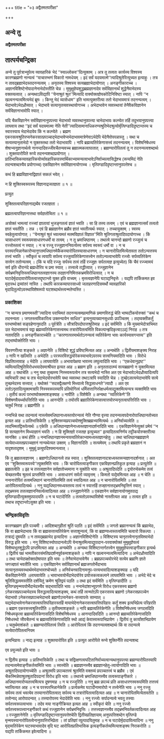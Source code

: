 +++
title = "०३ अद्वैतमतपरीक्षा"

+++


## अन्ये तु

**अद्वैतमतपरीक्षा**

## **तात्पर्यचन्द्रिका**

अन्ये तु पूर्वत्राभ्युपेत्य व्यावहारिकं भेदं ‘‘स्याल्लोकव’’दित्युक्तम् । अत्र तु तत्वतः कार्यस्य विश्वस्य कारणब्रह्मणो नान्यत्वं ‘‘वाचारम्भणं विकारो नामधेयम् । इदं सर्वं यदयमात्मे’’त्यादिश्रुतेरित्युच्यत इत्याहुः । तत्र न तावद्ब्रह्माभेदस्तदनन्यत्वम् । अनृतस्य विश्वस्य सत्यब्रह्माभेदायोगात् । अनङ्गीकाराच्च । अज्ञानविशिष्टेनोपादानेनाभेदोस्तीति चेन्न । मुमुक्षुज्ञेयशुद्धब्रह्मज्ञानादेव सर्वविज्ञानार्थं शुद्धेनैवाभेदस्य वक्तव्यत्वात् । अन्यथाऽविद्यापि ‘‘येनाश्रुतं श्रुत’’मित्यादि वाक्योक्तज्ञेयकोटिनिविष्टा स्यात् । नापि ‘‘न खल्वनन्यत्वमित्यभेदं ब्रूमः । किन्तु भेदं व्यासेधाम’’ इति भामत्युक्तरीत्या ततो भेदाभावमात्रं तदनन्यत्वम् । भेदाभावेऽभेदध्रौव्यात् । भेदाभावे सत्यानृतव्यवस्थायोगाच्च । अभेदाभावेन व्यवस्थायां तेनैवैकविज्ञानेन सर्वविज्ञानाभावोपि स्यात् ।

यदि चैकविज्ञानेन सर्वविज्ञानानुपपत्त्या भेदाभावो व्यवस्थानुपपत्त्या चाभेदाभावः कल्प्येत तर्हि तदुभयानुपपत्त्या लाघवाय तथा ‘‘इदं सर्वं यदयमात्मा नेति नेती’’त्यादिसामानाधिकरण्यश्रुतिभेदश्रुत्योर्मृत्पिण्डादिदृष्टान्तस्य च स्वारस्याय भेदाभेदावेव किं न कल्प्येते । ब्रह्मण एकरसत्वश्रुतिरप्यनेकरसात्प्रपञ्चाद्भेदाभावेप्यभेदाभावमात्रेणेवाऽभेदेपि भेदेनैवोपपन्नास्तु । यथा च सत्यस्यानृताभेदो न युक्तस्तथा ततो भेदाभावापि । नापि ब्रह्मव्यतिरेकेणासत्त्वं तदनन्यत्वम् । विशेषनिषेधस्य शेषाभ्यनुज्ञानार्थत्वे नानन्दादिवज्जीवचैतन्यवच्च ब्रह्मात्मकत्वापातात् । ब्रह्मण्यारोपितत्वं तु न तदनन्यत्वशब्दार्थः । शुक्तयारोपिते रूप्ये तदनन्यशब्दाप्रयोगात् । प्रातिभासिकव्यावहारिकयोर्व्यावहारिकपारमार्थिकाभ्यामन्यत्वाभावेऽनिर्वाच्यत्वासिद्धेश्च (रूप्यमिदं नेति तदन्यशब्दस्यैव प्रयोगाच्च) एकविज्ञानेन सर्वविज्ञानायोगाच्च । मृत्पिण्डादिदृष्टान्तानुपपत्तेश्च ॥

कथं हि ब्रह्मविज्ञानाद्विज्ञातं सकलं भवेत् ।

न हि शुक्तिस्वरूपस्य विज्ञानाद्रजतज्ञता ॥ १ ॥

प्रत्युत

शुक्तितत्वापरिज्ञानाद्यथैव रजतज्ञता ।

ब्रह्मतत्वापरिज्ञानात्तथा सर्वज्ञतोचिता ॥ १ ॥

अत्रोक्तं भामत्यां रज्ज्वां ज्ञातायां भुजङ्गतत्वं ज्ञातं भवति । सा हि तस्य तत्वम् । एवं च ब्रह्मज्ञानात्सर्वं तत्वतो ज्ञातं भवतीति । तन्न । एवं हि ब्रह्मज्ञानेन ब्रह्मैव ज्ञातं भवतीत्यर्थः स्यात् । तच्चायुक्तम् । स्वस्य स्वहेतुत्वायोगात् । ‘‘येनाश्रुतं श्रुतं भवत्यमतं मतमविज्ञातं विज्ञात’’मिति श्रुतिगताश्रुतादिपदायोगाच्च । किं चासाधारणं स्वरूपमसाधारणधर्मो वा तत्वम् । न तु भ्रमाधिष्ठानम् । तथात्वे चानन्दो ब्रह्मणो रज्जुत्वं च रज्जोस्तत्वं न स्यात् । न च रज्जू रज्जुज्ञाननिवर्त्यस्य सर्पस्य स्वरूपं धर्मो वा । न च परस्परभिन्नानेकारोप्यानुगतमधिष्ठानमेकैकस्यारोपितस्यासाधारणम् । न चानारोपितमित्येतावता ततोऽन्यत्तस्य तत्त्वं भवति । स्वीकृतं च त्वयापि सर्पस्य रज्जुव्यतिरेकेणासत्त्वेन ततोऽन्यत्वाभावेपि रज्जोः सर्पव्यतिरेकेण सत्त्वेन ततोन्यत्वम् । (किं च यदि रज्जुः सर्पस्य तत्वं तर्हि रज्जुज्ञः सर्पतत्वज्ञ इत्युच्येत) किं चैवं रज्ज्वामयं सर्प इति धीरानंदे ब्रह्मधीरिव च प्रमा स्यात् । तत्त्वत्वे तद्धीत्वात् । रज्जुज्ञानेन सर्पभ्रमनिवृत्तिस्त्वधिष्ठानतत्वज्ञानस्य तदज्ञाननिमित्तकभ्रमविरोधित्वात् । न च घटादेर्मृदादावारोपितत्वात्तद्दृष्टान्तो युक्त इति वाच्यम् । मृत्तत्वज्ञानेपि घटाद्यनिवृत्तेः । यद्यपि तार्किकमत इव मृदारब्धं द्रव्यांतरं नास्ति । तथापि कारकव्यापारसाध्यो जलाहरणादिसमर्थो व्यावहारिको मृदादितुल्योऽवस्थाविशेषरूपो घटशब्दार्थस्त्वन्मतेप्यस्ति ।

### **प्रकाशिका**

‘‘न चान्यत्र प्रमाणमस्ती’’त्यादिना पराभिमतं तदनन्यत्वमप्रामाणिकं प्रमाणविरुद्धं चेति भाष्यटीकयोरुक्तं ‘‘कथं च तदनन्यता । जगतस्त्वविकारित्व उक्तन्यायेन साधित’’ इत्यनुव्याख्यानसुधयोः प्रपञ्चितम् । तद्य्वक्तीकर्तुं परभाष्योक्तं सङ्ग्रहेणानुवदति ॥ पूर्वत्रेति ॥ सौत्रादिपदोपात्तश्रुतिमाह ॥ इदं सर्वमिति ॥ किं मुख्याभेदोत्राभिमत उत भेदाभावमात्रं यद्वा ब्रह्मव्यतिरेकेणासत्त्वमथ तत्रारोपितत्वमिति विकल्पान्हृदिकृत्वाऽऽद्यं निराह ॥ तत्र नतावदिति ॥ अनङ्गीकाराच्चेति ॥ ‘‘कारणात्परमार्थतोऽनन्यत्वं व्यतिरेकेणा भावः कार्यस्यावगन्तव्य’’ इति तद्भाष्योक्तेरिति भावः ।

विवरणरीत्या शङ्कते ॥ अज्ञानेति ॥ विशिष्टे शुद्धं प्रविष्टमित्यत आह ॥ अन्यथेति ॥ द्वितीयमाशङ्क्य निराह ॥ नापि न खल्विति ॥ अभेदेति ॥ परस्परविरुद्धयोरेकस्याभावेऽपरस्य सत्त्वनियमादिति भावः । विरोधे विप्रतिपत्तावाह ॥ भेदेति ॥ लाघवायेति ॥ अभावापेक्षया भावस्य लघुत्वादिति भावः । ‘‘एकधेवानुद्रष्ट’’ व्यमित्यादिश्रुतिविरोधभयादेवमाश्रीयत इत्यत आह ॥ ब्रह्मण इति ॥ अनृततादात्म्यं सत्यब्रह्मणो न युक्तमित्यत आह ॥ यथाचेति ॥ ननु यथा तुच्छस्य निस्स्वरूपत्वेन तत्र सत्यभेदो नास्ति अत एव भेदाभावेऽभेदध्रौव्यादित्यपि व्यभिचारि तथा च तत्र भेदाभेदयोरभावेपि यथा व्यवस्था तथाऽत्रापि स्यादिति चेन्न । तुच्छेऽसत्यभेदाभावेपि सत्ये तुच्छभेदस्य सत्त्वात् । यथोक्तं ‘‘सदसद्वैलक्षण्ये मिथ्यात्वे सिद्धसाधनते’’त्यादौ । अत एव ततोऽनृतादित्युक्तमत्रापि निस्स्वरूपस्यापि प्रतियोगित्वं धर्मिसत्तानिरपेक्षधर्मत्वाद्युक्तमित्यन्यत्र व्यक्तमिति भावः । तृतीयं कल्पं परभाष्योक्तमाशङ्क्याह ॥ नापीति ॥ विशेषेति ॥ अन्यथा ‘‘व्यतिरेकेणे’’ति विशेषणवैयर्थ्यापत्तिरिति भावः ॥ आनन्देति ॥ तयोरपि ब्रह्मातिरेकेणासत्त्वात्तयोरप्यनृतत्वापत्तिरिति भावः । चतुर्थं निराह ॥ ब्रह्मणीति ॥

नन्वभिन्ने यथा तदन्यत्वं नास्त्येवमधिष्ठानाध्यस्तयोरन्यत्वं नेति गौण्या वृत्त्या तदनन्यत्वपदेनारोपाधिष्ठानतोच्यत इत्यत आह ॥ प्रातिभासिकेति ॥ शुक्तिरूप्यप्रपञ्चयोश्शुक्तिब्रह्मभ्यामित्यर्थः ॥ अनिर्वाच्यत्वेति ॥ त्वदभिमतद्विरूपेत्यर्थः ॥ एकेति ॥ अधिष्ठानज्ञानेनाध्यस्तज्ञानादर्शनादिति भावः । एकविज्ञानेनेत्युक्तं प्रमेयं ‘‘न हि सत्यज्ञानेन मिथ्याज्ञानं भवति । न हि शुक्तिज्ञो रजतज्ञ इत्युच्यत’’ इत्यादितत्वनिर्णय तट्टीकयोरुक्तरीत्या व्यनक्ति ॥ कथं हीति ॥ नन्वधिष्ठानज्ञानमन्वयव्यतिरेकाभ्यामध्यस्तज्ञानहेतुः । तथा चाधिष्ठानब्रह्मज्ञाने सत्येवाध्यस्तप्रपञ्चज्ञानं नान्यथेत्यत उक्तम् ॥ विज्ञानादिति ॥ सत्यमेवम् ॥ तथापि प्रकृते ब्रह्मज्ञानं न यादृशतादृशम् । मुमुक्षुं प्रत्युपदिश्यमानत्वात् ।

किं तु ब्रह्मतत्वज्ञानम् । ब्रह्मणोऽधिष्ठानत्वे तन्न स्यात् । शुक्तितत्वज्ञानादत्राध्यस्तरूप्यज्ञानादर्शनात् । अत एव ‘‘शुक्तिस्वरूपस्ये’’त्युक्तमिति भावः । किं चारोपितत्वाङ्गीकार एकविज्ञानप्रतिकूल इत्याह ॥ प्रत्युतेति ॥ ब्रह्मतत्वेति ॥ इह च तत्तत्वज्ञानेन सर्वज्ञतोच्यमाना न युक्तेति भावः ॥ अश्रुतादिपदेति ॥ द्वयोरप्येकमेव तत्वं चेच्छतस्यैव श्रुतत्वं प्राप्तमिति भावः । असाधारणं सर्वतो व्यावृत्तम् । किमतो यद्येवमित्यत आह ॥ न चेति ॥ नन्वनारोपितं तत्वमधिष्ठानं चानारोपितमिति तत्वं स्यादित्यत आह ॥ न चानारोपितमिति ॥ तत आरोपितत्वादित्यर्थः । ननु यद्यधिष्ठानमध्यस्तस्य तत्वं न स्यात्तर्हि तज्ज्ञानात्तद्भ्रमनिवृत्तिर्न स्यात् । तद्भ्रमस्य तत्तत्वज्ञाननिवर्त्यत्वादित्यत आह ॥ रज्जुज्ञानेनेति ॥ एकज्ञानेन सर्वज्ञानायोगमुपपाद्य मृत्पिण्डादीत्युक्तमुपपादयति ॥ न च घटादेरिति ॥ तत्वतोऽवस्थाविशेषो नास्तीत्यत आह ॥ तत्वत इति ॥ तथाच तद्दृष्टान्तोऽयुक्त इति भावः ।

### **चन्द्रिकाविवृतिः**

कारणब्रह्मण इति पञ्चमी । आदिशब्दगृहीतां श्रुतिं पठति ॥ इदं सर्वमिति ॥ जगतो ब्रह्मानन्यत्वं किं ब्रह्माभेदः, किं वा ब्रह्मभेदाभावः किं वा ब्रह्मसत्ताव्यतिरेकेण सत्ताशून्यत्वं, किं वा ब्रह्मण्यध्यस्तत्वमिति चत्वारो विकल्पाः । तत्राद्यं दूषयति ॥ न तावद्ब्रह्माभेद इत्यादिना ॥ अज्ञानविशिष्टेनेति ॥ विशिष्टस्य चानृतत्त्वेनानृतविश्वाभेदो विरुद्ध इति भावः । ननु विशिष्टस्योपादानत्वेऽपि येनाश्रुतमित्याद्युपादान-परवाक्योक्तं मुमुक्षुज्ञेयत्वं विशेष्यभूतशुद्धेऽपि प्राप्तमित्यत आह ॥ अन्यथेति ॥ अन्यथा विशिष्टान्तर्गतत्त्वेन मुमुक्षुज्ञेयत्त्वाङ्गीकार इत्यर्थः ॥ द्वितीयं पक्षं भामतीकारसंमतिप्रदर्शनपूर्वकमाशङ्कते ॥ नापि न खल्वनन्यत्वमित्यादिना ॥ अभेदध्रौव्यादिति ॥ तथा चाभेदपक्षोक्तदोषापात इति भावः ॥ तेनैवाभेदाभावेनैव । ब्रह्मप्रपञ्चयोरभेदे सत्येव ब्रह्मणि ज्ञाते जगज्ज्ञातं भवतीति भावः ॥ एकविज्ञानेन सर्वविज्ञानार्थं ब्रह्मजगतोर्भेदाभावः सत्यानृतव्यवस्थार्थमभेदाभावश्चोच्यते ॥ अनिर्वचनवादिनामनुप-पत्त्यभावादित्याशङ्क्याह ॥ यदि चैकविज्ञानेनेति ॥लाघवायेति ॥ भावाभावयोर्भेदाभेदयोरेव प्रयोजकत्वकल्पने लाघवमिति भावः । अभेदे भेदे च श्रुतिसिद्धत्वमस्तीति दर्शयितुं क्रमेण श्रुतिद्वयं पठति ॥ तथा इदं सर्वमिति ॥ मृत्पिण्डादीति ॥ मृत्पिण्डमृन्मययोर्भेदाभेदस्यैव सद्भावादिति भावः ॥ नन्वभेदांशाभ्युपगमे विरोध एकरसस्य ब्रह्मणो ऽनेकरसप्रपञ्चाभेदस्य विरुद्धत्वादित्याशङ्क्य, कथं तर्हि त्वन्मतेऽपि एकरसस्य ब्रह्मणो ऽनेकरसप्रपञ्चेन भेदाभावो ऽनेकरसप्रपञ्चभेदाभावे ब्रह्मणोऽप्यनेकर-सत्त्वापत्तेः साम्यात् ॥ यद्यभेदाभावेनानेकरसत्त्वापत्तिपरिहारस्तर्हि मायाभेदेनानेकरसत्त्वापत्तिपरिहारः कर्तुं शक्य इत्यभिप्रेत्य परिहरति ॥ ब्रह्मण एकरसत्त्वश्रुतिरपीति ॥ तृतीयमाशङ्कते ॥ नापि ब्रह्मव्यतिरेकेणेति ॥ विशेषनिषेधस्य जगदसदिति निषेधमकृत्वा ब्रह्मव्यतिरेकेणासदिति विशेषनिषेधस्य ॥ आनन्दादिवदिति ॥ आनन्दो ब्रह्मव्यतिरेकेणासदिति निषेधस्थो जीवचैतन्यं च ब्रह्मव्यतिरेकेणासदिति स्थो आद्यं केवास्वरूपाभिप्रायेण । द्वितीयं तु कार्यांशाभिप्रायेण ॥ चतुर्थमाशंकते ॥ ब्रह्मण्यारोपितत्त्वं त्विति ॥ आरोपितत्वं किं तदनन्यत्वशब्दार्थः किं वा तदन्यत्वे सत्येवारोपितत्वनियम

इत्यभिप्रायः ॥ नाद्य इत्याह ॥ शुक्तयारोपित इति ॥ प्रत्युत आरोपिते रूप्ये शुक्तिर्नेति तदन्यशब्द

एव प्रयुज्यते इति भावः ॥

न द्वितीय इत्याह ॥ प्रातिभासिकेति ॥ तथा च सद्विाक्षणत्वघटितानिर्वाच्यत्वान्यथानुपपत्त्या ब्रह्मण्यारोपितस्यापि तदन्यत्वमेवाङ्गीकर्तव्यमिति भावः ॥ स्वस्येति ॥ ब्रह्मज्ञानस्यैव ब्रह्मज्ञानहेतु-त्वायोगादिति भावः ॥ अश्रुतादिपदायोगाच्चेति ॥ अश्रुतमपि प्रपञ्चतत्त्वं श्रुतमिति वक्तव्यं प्रपञ्चतत्त्वं च ब्रह्मैव । एवं चैकस्मिन्नेवाश्रुतश्रुतादिपदानां विरोध इति भावः ॥ तथात्त्वे भ्रमाधिष्ठानस्यैव तत्वरूपाङ्गीकारे । अधिष्ठानमारोप्यतत्त्वमित्यत्र दूषणमाह ॥ न च रज्जुरिति ॥ ननु ब्रह्म प्रपञ्चं प्रति असाधारणस्वरूपमिति तत्तत्त्वं भवत्वित्यत आह ॥ न च परस्परभिन्नानेकेति ॥ प्रत्येकमेव घटादीनामारोपो न तत्त्वेनेति भावः ॥ ननु रज्जुः सर्पस्य तत्वं भवत्येव तस्यानारोपितत्वात् सर्पस्य च तत्रारोपितत्वादित्यत आह ॥ न चानारोपितमित्येतावतेति ॥ ततोन्यद् आरोपादन्यत् ॥ तस्यारोपस्य भेदादेवेति भावः । ननु रज्जोः सर्पादन्यत्वे भवतु तस्याः सर्पतत्त्वरूपत्वाभावः । तदेव मया नाङ्गीक्रियत इत्यत आह ॥ स्वीकृतं चेति ॥ ननु रज्जोः सर्पतत्त्वरूपत्त्वानङ्गीकारे कथं रज्जुज्ञानेन सर्पभ्रमनिवृत्तिः । तत्तत्त्वज्ञानस्यैव तद्भ्रमनिवर्तकत्वादित्यत आह ॥ रज्जुज्ञानेनेति ॥ मृत्पिण्डादिदृष्टान्तानुपपत्तेश्चेति द्वितीयप्रतिज्ञायाम् अनुपपत्तिशब्देन मृत्पिण्डे मृन्मयस्यानारोपितत्वेनानुपपत्तिरभिप्रेता । तां प्रतिज्ञां व्युत्पादयितुमाह ॥ न च घटादेर्मृदादावित्यादिना ॥ ननु मृद्य्वतिरेकेण घटस्याभावादेव मृदि घट आरोपितप्रातिभासिक इत्यङ्गीकर्तव्यमित्याशङ्क्य निराकरोति ॥ यद्यपि तार्किकमत इवेत्यादिना ॥

